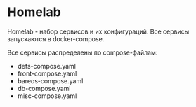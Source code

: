 # Homelab

Homelab - набор сервисов и их конфигураций. Все сервисы запускаются в docker-compose.

Все сервисы распределены по compose-файлам:

- defs-compose.yaml
- front-compose.yaml
- bareos-compose.yaml
- db-compose.yaml
- misc-compose.yaml

